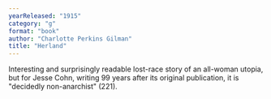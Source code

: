 ```yaml
---
yearReleased: "1915"
category: "g"
format: "book"
author: "Charlotte Perkins Gilman"
title: "Herland"
---
```

Interesting and surprisingly readable lost-race story of  an all-woman utopia, but for Jesse Cohn, writing 99 years after its original  publication, it is "decidedly non-anarchist" (221).